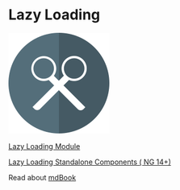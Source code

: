 # Lazy Loading

![Lazy Loading ](images/lazy-loading.png)


[Lazy Loading Module](./lazy_loading_module.md)

[Lazy Loading Standalone Components ( NG 14+) ](./lazy_loading_standalone_component.md)

Read about [mdBook](mdBook.md)

